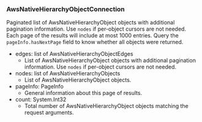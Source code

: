 ### AwsNativeHierarchyObjectConnection
Paginated list of AwsNativeHierarchyObject objects with additional pagination information. Use `nodes` if per-object cursors are not needed. Each page of the results will include at most 1000 entries. Query the `pageInfo.hasNextPage` field to know whether all objects were returned.

- edges: list of AwsNativeHierarchyObjectEdges
  - List of AwsNativeHierarchyObject objects with additional pagination information. Use `nodes` if per-object cursors are not needed.
- nodes: list of AwsNativeHierarchyObjects
  - List of AwsNativeHierarchyObject objects.
- pageInfo: PageInfo
  - General information about this page of results.
- count: System.Int32
  - Total number of AwsNativeHierarchyObject objects matching the request arguments.
